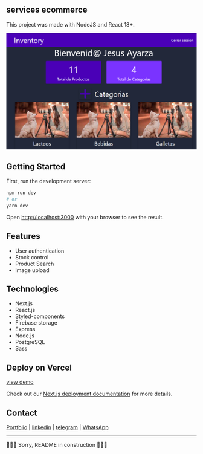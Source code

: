 ## services ecommerce

This project was made with NodeJS and React 18+.

![Descripción de la imagen](/public/inventory.png)
## Getting Started

First, run the development server:

```bash
npm run dev
# or
yarn dev
```

Open [http://localhost:3000](http://localhost:3000) with your browser to see the result.

## Features

- User authentication
- Stock control
- Product Search
- Image upload

## Technologies
- Next.js
- React.js
- Styled-components
- Firebase storage
- Express
- Node.js
- PostgreSQL
- Sass

## Deploy on Vercel

[view demo](https://inventory-frontend-tau.vercel.app/)

Check out our [Next.js deployment documentation](https://nextjs.org/docs/deployment) for more details.

## Contact

[Portfolio](https://jesudev.vercel.app/) | [linkedin](https://www.linkedin.com/in/jesus-ayarza/) | [telegram](https://t.me/jesusA1811) | [WhatsApp](https://api.whatsapp.com/send/?phone=51936129604&text&type=phone_number&app_absent=0)

-----------------------------------------------------------------------------------------------


🚧🚧🚧 Sorry, README in construction 🚧🚧🚧
